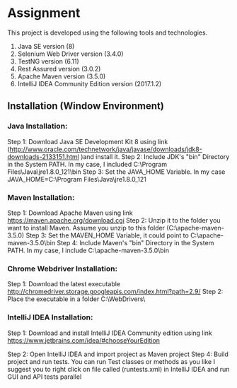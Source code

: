 # Assignment

This project is developed using the following tools and technologies.
1. Java SE version (8)
2. Selenium Web Driver version (3.4.0)
3. TestNG version (6.11)
4. Rest Assured version (3.0.2)
5. Apache Maven version (3.5.0)
6. IntelliJ IDEA Community Edition version (2017.1.2)

## Installation (Window Environment)

### Java Installation:

Step 1: Download Java SE Development Kit 8 using link (http://www.oracle.com/technetwork/java/javase/downloads/jdk8-downloads-2133151.html )and install it.
Step 2: Include JDK's "bin" Directory in the System PATH. In my case, I included C:\Program Files\Java\jre1.8.0_121\bin
Step 3: Set the JAVA_HOME Variable. In my case  JAVA_HOME=C:\Program Files\Java\jre1.8.0_121

### Maven Installation:

Step 1: Download Apache Maven using link https://maven.apache.org/download.cgi
Step 2: Unzip it to the folder you want to install Maven. Assume you unzip to this folder (C:\apache-maven-3.5.0)
Step 3: Set the MAVEN_HOME Variable, it could point to C:\apache-maven-3.5.0\bin
Step 4: Include Maven's "bin" Directory in the System PATH. In my case, I include C:\apache-maven-3.5.0\bin

### Chrome Webdriver Installation:
Step 1: Download the latest executable http://chromedriver.storage.googleapis.com/index.html?path=2.9/
Step 2: Place the executable in a folder C:\WebDrivers\

### IntelliJ IDEA Installation:

Step 1: Download and install IntelliJ IDEA Community edition using link https://www.jetbrains.com/idea/#chooseYourEdition

Step 2: Open IntelliJ IDEA and import project as Maven project
Step 4: Build project and run tests. You can run Test classes or methods as you like
        I suggest you to right click on file called (runtests.xml) in IntelliJ IDEA and run GUI and API tests parallel

